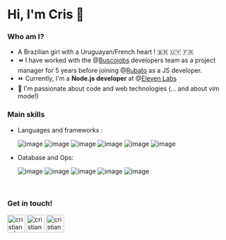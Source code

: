 # Hi, I'm Cris 👋

### Who am I?

- A Brazilian girl with a Uruguayan/French heart ! 🇧🇷 🇺🇾 🇫🇷
- ⏪ I have worked with the @[Buscojobs](https://buscojobs.com) developers team as a project manager for 5 years before joining @[Rubato](https://rubato.fr) as a JS developer.
- ⏩ Currently, I'm a **Node.js developer** at @[Eleven Labs](https://eleven-labs.com/)
- 🧡 I'm passionate about code and web technologies (... and about vim mode!)


### Main skills

- Languages and frameworks :

	![image](https://img.shields.io/badge/TypeScript-007ACC?style=for-the-badge&logo=typescript&logoColor=white) ![image](https://img.shields.io/badge/JavaScript-323330?style=for-the-badge&logo=javascript&logoColor=F7DF1E) ![image](https://img.shields.io/badge/Node.js-43853D?style=for-the-badge&logo=node.js&logoColor=white) ![image](https://img.shields.io/badge/Vue.js-35495E?style=for-the-badge&logo=vue.js&logoColor=4FC08D) ![image](https://img.shields.io/badge/nuxt.js-00C58E?style=for-the-badge&logo=nuxt.js&logoColor=white) ![image](https://img.shields.io/badge/GraphQl-E10098?style=for-the-badge&logo=graphql&logoColor=white)

- Database and Ops:
	
	![image](https://img.shields.io/badge/PostgreSQL-316192?style=for-the-badge&logo=postgresql&logoColor=white) ![image](https://img.shields.io/badge/MongoDB-4EA94B?style=for-the-badge&logo=mongodb&logoColor=white) ![image](https://img.shields.io/badge/Linux-FCC624?style=for-the-badge&logo=linux&logoColor=black) ![image](https://img.shields.io/badge/Git-F05032?style=for-the-badge&logo=git&logoColor=white) ![image](https://img.shields.io/badge/Docker-2CA5E0?style=for-the-badge&logo=docker&logoColor=white) 
<br>	

### Get in touch!

[<img width="40px" alt="cristiane | LinkedIn" width="25px" src="https://img.icons8.com/fluent/48/000000/linkedin.png" />](https://www.linkedin.com/in/cristiane-menna/) [<img width="40px" alt="cristianemenna | Twitter" width="25px" src="https://img.icons8.com/fluent/48/000000/twitter.png" />](https://twitter.com/CristianeMenna) [<img width="40px" alt="cristianemenna | Discord" width="25px" src="https://img.icons8.com/fluent/48/000000/discord.png" />](https://discord.com/users/Cris#5109)
